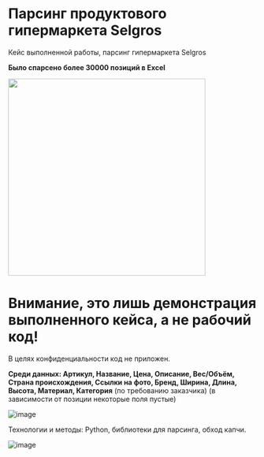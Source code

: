 # Парсинг продуктового гипермаркета Selgros 
Кейс выполненной работы, парсинг гипермаркета Selgros

**Было спарсено более 30000 позиций в Excel**

<img src="https://github.com/boumer7/selgros_parsing/assets/33152397/bb80bca7-8f6c-4b26-a085-31a36ce6e160" height="400" width="400" >

<br>

# Внимание, это лишь демонстрация выполненного кейса, а не рабочий код!
В целях конфиденциальности код не приложен.

**Среди данных: Артикул, Название, Цена, Описание, Вес/Объём, Страна происхождения, Ссылки на фото, Бренд, Ширина, Длина, Высота, Материал, Категория**
(по требованию заказчика)
(в зависимости от позиции некоторые поля пустые)

![image](https://github.com/boumer7/selgros_parsing/assets/33152397/8fafb55f-8533-40ce-b09f-5272de44fbc7)


Технологии и методы: Python, библиотеки для парсинга, обход капчи.



![image](https://github.com/boumer7/selgros_parsing/assets/33152397/3eab7fc9-68a2-4782-950f-e8cb54765a70)
